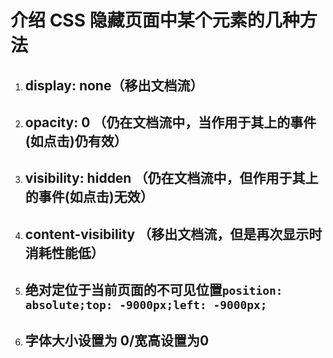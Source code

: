 # 介绍 CSS 隐藏页面中某个元素的几种方法

1. ## display: none（移出文档流）

2. ## opacity: 0 （仍在文档流中，当作用于其上的事件(如点击)仍有效）

3. ## visibility: hidden （仍在文档流中，**但作用于其上的事件(如点击)无效**）

4. ## content-visibility  （移出文档流，但是再次显示时消耗性能低）

5. ## 绝对定位于当前页面的不可见位置```position: absolute;top: -9000px;left: -9000px;```

6. ## 字体大小设置为 0/宽高设置为0

